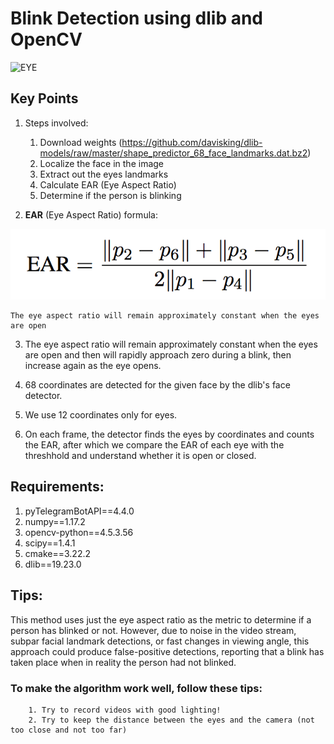 # Blink Detection using dlib and OpenCV

![EYE](https://miro.medium.com/max/1400/1*S6XpUsffxRrSBTH6KGkJhg.jpeg)

## **Key Points**
1. Steps involved:
    1. Download weights (https://github.com/davisking/dlib-models/raw/master/shape_predictor_68_face_landmarks.dat.bz2)
    2. Localize the face in the image
    3. Extract out the eyes landmarks
    4. Calculate EAR (Eye Aspect Ratio)
    5. Determine if the person is blinking

2. **EAR** (Eye Aspect Ratio) formula:

![EAR FORMULA](https://github.com/Practical-CV/EYE-BLINK-DETECTION-WITH-OPENCV-AND-DLIB/blob/master/media/blink_detection_equation.png?raw=true)

    The eye aspect ratio will remain approximately constant when the eyes are open

3. The eye aspect ratio will remain approximately constant when the eyes are open
and then will rapidly approach zero during a blink, then increase again as the eye opens.

4. 68 coordinates are detected for the given face by the dlib's face detector.

5. We use 12 coordinates only for eyes.

6. On each frame, the detector finds the eyes by coordinates and counts the EAR, after which we compare the EAR of each eye with the threshhold and understand whether it is open or closed.

## **Requirements**:
1. pyTelegramBotAPI==4.4.0
2. numpy==1.17.2
3. opencv-python==4.5.3.56
4. scipy==1.4.1
5. cmake==3.22.2
6. dlib==19.23.0
 
## **Tips**:
This method uses just the eye aspect ratio as the metric to determine if a person has blinked or not. However, due to noise in the video stream, subpar facial landmark detections, or fast changes in viewing angle, this approach could produce false-positive detections, reporting that a blink has taken place when in reality the person had not blinked.

### To make the algorithm work well, follow these tips:  
        1. Try to record videos with good lighting!
        2. Try to keep the distance between the eyes and the camera (not too close and not too far)

